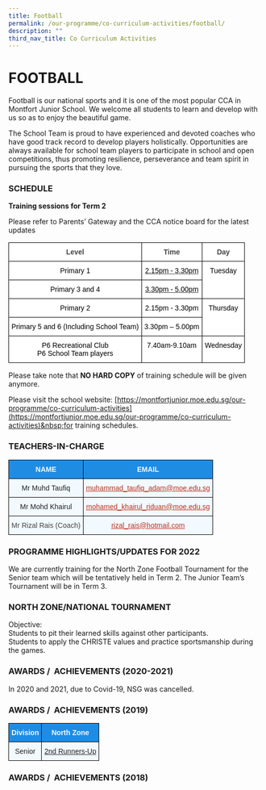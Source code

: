 ```yaml
---
title: Football
permalink: /our-programme/co-curriculum-activities/football/
description: ""
third_nav_title: Co Curriculum Activities
---
```

# **FOOTBALL**

Football is our national sports and it is one of the most popular CCA in Montfort Junior School. We welcome all students to learn and develop with us so as to enjoy the beautiful game.

The School Team is proud to have experienced and devoted coaches who have good track record to develop players holistically. Opportunities are always available for school team players to participate in school and open competitions, thus promoting resilience, perseverance and team spirit in pursuing the sports that they love.

### SCHEDULE

**Training sessions for Term 2**

Please refer to Parents’ Gateway and the CCA notice board for the latest updates

<table style="border-collapse:collapse;border-spacing:0" class="tg"><thead><tr><th style="background-color:#FFF;border-color:black;border-style:solid;border-width:1px;color:#444;font-family:Arial, sans-serif;font-size:14px;font-weight:bold;overflow:hidden;padding:10px 5px;text-align:center;vertical-align:top;word-break:normal">Level</th><th style="background-color:#FFF;border-color:black;border-style:solid;border-width:1px;color:#444;font-family:Arial, sans-serif;font-size:14px;font-weight:bold;overflow:hidden;padding:10px 5px;text-align:center;vertical-align:top;word-break:normal">Time</th><th style="background-color:#FFF;border-color:black;border-style:solid;border-width:1px;color:#444;font-family:Arial, sans-serif;font-size:14px;font-weight:bold;overflow:hidden;padding:10px 5px;text-align:center;vertical-align:top;word-break:normal">Day</th></tr></thead><tbody><tr><td style="background-color:#FFF;border-color:black;border-style:solid;border-width:1px;color:#444;font-family:Arial, sans-serif;font-size:14px;overflow:hidden;padding:10px 5px;text-align:center;vertical-align:top;word-break:normal"><span style="color:black">Primary 1</span></td><td style="background-color:#FFF;border-color:black;border-style:solid;border-width:1px;color:#444;font-family:Arial, sans-serif;font-size:14px;overflow:hidden;padding:10px 5px;text-align:center;text-decoration:underline;vertical-align:top;word-break:normal"><span style="color:black">2.15pm - 3.30pm</span></td><td style="background-color:#FFF;border-color:black;border-style:solid;border-width:1px;color:#444;font-family:Arial, sans-serif;font-size:14px;overflow:hidden;padding:10px 5px;text-align:center;vertical-align:top;word-break:normal" rowspan="2"><span style="color:black">Tuesday</span></td></tr><tr><td style="background-color:#FFF;border-color:black;border-style:solid;border-width:1px;color:#444;font-family:Arial, sans-serif;font-size:14px;overflow:hidden;padding:10px 5px;text-align:center;vertical-align:top;word-break:normal"><span style="color:black">Primary 3 and 4</span></td><td style="background-color:#FFF;border-color:black;border-style:solid;border-width:1px;color:#444;font-family:Arial, sans-serif;font-size:14px;overflow:hidden;padding:10px 5px;text-align:center;text-decoration:underline;vertical-align:top;word-break:normal"><span style="color:black">3.30pm - 5.00pm</span></td></tr><tr><td style="background-color:#FFF;border-color:black;border-style:solid;border-width:1px;color:#444;font-family:Arial, sans-serif;font-size:14px;overflow:hidden;padding:10px 5px;text-align:center;vertical-align:top;word-break:normal"><span style="color:black">Primary 2</span></td><td style="background-color:#FFF;border-color:black;border-style:solid;border-width:1px;color:#444;font-family:Arial, sans-serif;font-size:14px;overflow:hidden;padding:10px 5px;text-align:center;vertical-align:top;word-break:normal"><span style="color:black">2.15pm - 3.30pm</span></td><td style="background-color:#FFF;border-color:black;border-style:solid;border-width:1px;color:#444;font-family:Arial, sans-serif;font-size:14px;overflow:hidden;padding:10px 5px;text-align:center;vertical-align:top;word-break:normal" rowspan="2"><span style="color:black">Thursday</span></td></tr><tr><td style="background-color:#FFF;border-color:black;border-style:solid;border-width:1px;color:#444;font-family:Arial, sans-serif;font-size:14px;overflow:hidden;padding:10px 5px;text-align:center;vertical-align:top;word-break:normal"><span style="color:black">Primary 5 and 6 (Including School Team)</span></td><td style="background-color:#FFF;border-color:black;border-style:solid;border-width:1px;color:#444;font-family:Arial, sans-serif;font-size:14px;overflow:hidden;padding:10px 5px;text-align:center;vertical-align:top;word-break:normal"><span style="color:black">3.30pm – 5.00pm</span></td></tr><tr><td style="background-color:#FFF;border-color:black;border-style:solid;border-width:1px;color:#444;font-family:Arial, sans-serif;font-size:14px;overflow:hidden;padding:10px 5px;text-align:center;vertical-align:top;word-break:normal"><span style="color:black">P6 Recreational Club</span><br><span style="color:black">P6 School Team players</span></td><td style="background-color:#FFF;border-color:black;border-style:solid;border-width:1px;color:#444;font-family:Arial, sans-serif;font-size:14px;overflow:hidden;padding:10px 5px;text-align:center;vertical-align:top;word-break:normal"><span style="color:black">7.40am-9.10am</span></td><td style="background-color:#FFF;border-color:black;border-style:solid;border-width:1px;color:#444;font-family:Arial, sans-serif;font-size:14px;overflow:hidden;padding:10px 5px;text-align:center;vertical-align:top;word-break:normal"><span style="color:black"> </span><span style="color:black">Wednesday</span></td></tr></tbody></table>

Please take note that&nbsp;<b>NO HARD COPY</b>&nbsp;of training schedule will be given anymore.

Please visit the school website:&nbsp;[https://montfortjunior.moe.edu.sg/our-programme/co-curriculum-activities](https://montfortjunior.moe.edu.sg/our-programme/co-curriculum-activities)&nbsp;for training schedules.


### TEACHERS-IN-CHARGE

<table style="border-collapse:collapse;border-spacing:0" class="tg"><thead><tr><th style="background-color:#1F8CE4;border-color:black;border-style:solid;border-width:1px;color:#F2F9FF;font-family:Arial, sans-serif;font-size:14px;font-weight:bold;overflow:hidden;padding:10px 5px;text-align:center;vertical-align:middle;word-break:normal"><span style="color:#F2F9FF;background-color:#1F8CE4">NAME</span></th><th style="background-color:#1F8CE4;border-color:black;border-style:solid;border-width:1px;color:#F2F9FF;font-family:Arial, sans-serif;font-size:14px;font-weight:bold;overflow:hidden;padding:10px 5px;text-align:center;vertical-align:middle;word-break:normal"><span style="color:#F2F9FF;background-color:#1F8CE4">EMAIL</span></th></tr></thead><tbody><tr><td style="background-color:#F2F9FF;border-color:black;border-style:solid;border-width:1px;color:#222;font-family:Arial, sans-serif;font-size:14px;overflow:hidden;padding:10px 5px;text-align:center;vertical-align:middle;word-break:normal"><span style="color:#222;background-color:#F2F9FF">Mr Muhd Taufiq</span></td><td style="background-color:#F2F9FF;border-color:black;border-style:solid;border-width:1px;color:#BE311B;font-family:Arial, sans-serif;font-size:14px;overflow:hidden;padding:10px 5px;text-align:center;text-decoration:underline;vertical-align:top;word-break:normal"><a href="mailto:muhammad_taufiq_adam@moe.edu.sg"><span style="text-decoration:underline;color:#BE311B">muhammad_taufiq_adam@moe.edu.sg</span></a></td></tr><tr><td style="background-color:#F2F9FF;border-color:black;border-style:solid;border-width:1px;color:#222;font-family:Arial, sans-serif;font-size:14px;overflow:hidden;padding:10px 5px;text-align:center;vertical-align:middle;word-break:normal"><span style="color:#222;background-color:#F2F9FF">Mr Mohd Khairul</span></td><td style="background-color:#F2F9FF;border-color:black;border-style:solid;border-width:1px;color:#BE311B;font-family:Arial, sans-serif;font-size:14px;overflow:hidden;padding:10px 5px;text-align:center;text-decoration:underline;vertical-align:top;word-break:normal"><a href="mailto:mohamed_khairul_riduan@moe.edu.sg"><span style="text-decoration:underline;color:#BE311B">mohamed_khairul_riduan@moe.edu.sg</span></a></td></tr><tr><td style="background-color:#F2F9FF;border-color:black;border-style:solid;border-width:1px;color:#444;font-family:Arial, sans-serif;font-size:14px;overflow:hidden;padding:10px 5px;text-align:center;vertical-align:top;word-break:normal">Mr Rizal Rais (Coach)</td><td style="background-color:#f2f9ff;border-color:black;border-style:solid;border-width:1px;color:#BE311B;font-family:Arial, sans-serif;font-size:14px;overflow:hidden;padding:10px 5px;text-align:center;text-decoration:underline;vertical-align:top;word-break:normal"><a href="mailto:rizal_rais@hotmail.com" target="_blank" rel="noopener noreferrer"><span style="text-decoration:underline;color:#BE311B">rizal_rais@hotmail.com</span></a></td></tr></tbody></table>

### PROGRAMME HIGHLIGHTS/UPDATES FOR 2022

We are currently training for the North Zone Football Tournament for the Senior team which will be tentatively held in Term 2. The Junior Team’s Tournament will be in Term 3.  

### NORTH ZONE/NATIONAL TOURNAMENT

Objective:  
Students to pit their learned skills against other participants.  
Students to apply the CHRISTE values and practice sportsmanship during the games.

### AWARDS /  ACHIEVEMENTS (2020-2021)

In 2020 and 2021, due to Covid-19, NSG was cancelled.

### AWARDS /  ACHIEVEMENTS (2019)

<table style="border-collapse:collapse;border-spacing:0" class="tg"><thead><tr><th style="background-color:#1F8CE4;border-color:black;border-style:solid;border-width:1px;color:#F2F9FF;font-family:Arial, sans-serif;font-size:14px;font-weight:bold;overflow:hidden;padding:10px 5px;text-align:center;vertical-align:middle;word-break:normal"><span style="color:#F2F9FF;background-color:#1F8CE4">Division</span></th><th style="background-color:#1F8CE4;border-color:black;border-style:solid;border-width:1px;color:#F2F9FF;font-family:Arial, sans-serif;font-size:14px;font-weight:bold;overflow:hidden;padding:10px 5px;text-align:center;vertical-align:middle;word-break:normal"><span style="color:#F2F9FF;background-color:#1F8CE4">North Zone</span></th></tr></thead><tbody><tr><td style="background-color:#F2F9FF;border-color:black;border-style:solid;border-width:1px;color:#222;font-family:Arial, sans-serif;font-size:14px;overflow:hidden;padding:10px 5px;text-align:center;vertical-align:middle;word-break:normal"><span style="color:#222;background-color:#F2F9FF">Senior</span></td><td style="background-color:#F2F9FF;border-color:black;border-style:solid;border-width:1px;color:#222;font-family:Arial, sans-serif;font-size:14px;overflow:hidden;padding:10px 5px;text-align:center;text-decoration:underline;vertical-align:middle;word-break:normal"><span style="color:#222;background-color:#F2F9FF">2nd Runners-Up</span></td></tr></tbody></table>

### AWARDS /  ACHIEVEMENTS (2018)